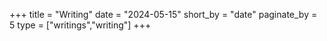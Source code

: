 +++
title = "Writing"
date = "2024-05-15"
short_by = "date"
paginate_by = 5
type = ["writings","writing"]
+++
